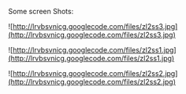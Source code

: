 Some screen Shots:

![http://lrvbsvnicg.googlecode.com/files/zl2ss3.jpg](http://lrvbsvnicg.googlecode.com/files/zl2ss3.jpg)

![http://lrvbsvnicg.googlecode.com/files/zl2ss1.jpg](http://lrvbsvnicg.googlecode.com/files/zl2ss1.jpg)

![http://lrvbsvnicg.googlecode.com/files/zl2ss2.jpg](http://lrvbsvnicg.googlecode.com/files/zl2ss2.jpg)



